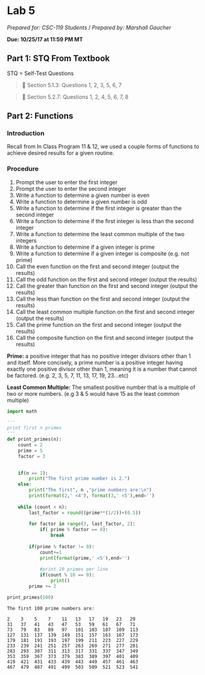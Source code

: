 # Lab 5
_Prepared for: CSC-119 Students_ /
_Prepared by: Marshall Gaucher_


**Due: 10/25/17 at 11:59 PM MT**

## Part 1: STQ From Textbook
STQ = Self-Test Questions

> :blue_book: Section 5.1.3: Questions 1, 2, 3, 5, 6, 7

> :blue_book: Section 5.2.7: Questions 1, 2, 4, 5, 6, 7, 8

## Part 2: Functions
### Introduction
Recall from In Class Program 11 & 12, we used a couple forms of functions to achieve desired results for a given routine.


### Procedure

1. Prompt the user to enter the first integer
2. Prompt the user to enter the second integer
3. Write a function to determine a given number is even
4. Write a function to determine a given number is odd
5. Write a function to determine if the first integer is greater than the second integer
6. Write a function to determine if the first integer is less than the second integer
7. Write a function to determine the least common multiple of the two integers
8. Write a function to determine if a given integer is prime
9. Write a function to determine if a given integer is composite (e.g. not prime)
10. Call the even function on the first and second integer (output the results)
11. Call the odd function on the first and second integer (output the results)
12. Call the greater than function on the first and second integer (output the results)
13. Call the less than function on the first and second integer (output the results)
14. Call the least common multiple function on the first and second integer (output the results)
15. Call the prime function on the first and second integer (output the results)
16. Call the composite function on the first and second integer (output the results)

**Prime:** a positive integer that has no positive integer divisors other than 1 and itself. More concisely, a prime number is a positive integer having exactly one positive divisor other than 1, meaning it is a number that cannot be factored. (e.g. 2, 3, 5, 7, 11, 13, 17, 19, 23...etc)

**Least Common Multiple:** The smallest positive number that is a multiple of two or more numbers. (e.g 3 & 5 would have 15 as the least common multiple)

```python
import math

'''
print first n primes
'''
def print_primes(n):
    count = 2
    prime = 5
    factor = 3

    
    if(n == 1):
        print("The first prime number is 2.")
    else:
        print("The first", n ,"prime numbers are:\n")
        print(format(2,' <4'), format(3,' <5'),end='')
    
    while (count < n):
        last_factor = round((prime**(1/2))+(0.5))
        
        for factor in range(3, last_factor, 2):
            if( prime % factor == 0):
                break
        
        if(prime % factor != 0):
            count+=1
            print(format(prime,' <5'),end='')
            
            #print 10 primes per line
            if(count % 10 == 0):
                print()
        prime += 2

print_primes(100)               

```

```
The first 100 prime numbers are:

2    3    5    7    11   13   17   19   23   29   
31   37   41   43   47   53   59   61   67   71   
73   79   83   89   97   101  103  107  109  113  
127  131  137  139  149  151  157  163  167  173  
179  181  191  193  197  199  211  223  227  229  
233  239  241  251  257  263  269  271  277  281  
283  293  307  311  313  317  331  337  347  349  
353  359  367  373  379  383  389  397  401  409  
419  421  431  433  439  443  449  457  461  463  
467  479  487  491  499  503  509  521  523  541  
```


```python


```
